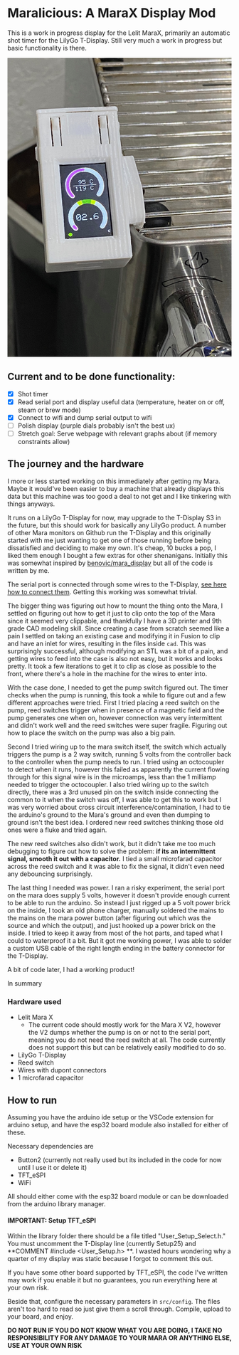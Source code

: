 # Maralicious: A MaraX Display Mod

This is a work in progress display for the Lelit MaraX, primarily an automatic shot timer for the LilyGo T-Display. Still very much a work in progress but basic functionality is there.

![Image of maralicious running on a T-Display](aux/maralicious.jpg)

## Current and to be done functionality:

- [x] Shot timer
- [x] Read serial port and display useful data (temperature, heater on or off, steam or brew mode)
- [x] Connect to wifi and dump serial output to wifi
- [ ] Polish display (purple dials probably isn't the best ux)
- [ ] Stretch goal: Serve webpage with relevant graphs about (if memory constraints allow)

## The journey and the hardware

I more or less started working on this immediately after getting my Mara. Maybe it would've been easier to buy a machine that already displays this data but this machine was too good a deal to not get and I like tinkering with things anyways.

It runs on a LilyGo T-Display for now, may upgrade to the T-Display S3 in the future, but this should work for basically any LilyGo product. A number of other Mara monitors on Github run the T-Display and this originally started with me just wanting to get one of those running before being dissatisfied and deciding to make my own. It's cheap, 10 bucks a pop, I liked them enough I bought a few extras for other shenanigans. Initially this was somewhat inspired by [benovic/mara_display](https://github.com/benovic/marax_display) but all of the code is written by me. 

The serial port is connected through some wires to the T-Display, [see here how to connect them](https://www.reddit.com/r/espresso/comments/hft5zv/data_visualisation_lelit_marax_mod/). Getting this working was somewhat trivial.

The bigger thing was figuring out how to mount the thing onto the Mara, I settled on figuring out how to get it just to clip onto the top of the Mara since it seemed very clippable, and thankfully I have a 3D printer and 9th grade CAD modeling skill. Since creating a case from scratch seemed like a pain I settled on taking an existing case and modifying it in Fusion to clip and have an inlet for wires, resulting in the files inside ```cad```. This was surprisingly successful, although modifying an STL was a bit of a pain, and getting wires to feed into the case is also not easy, but it works and looks pretty. It took a few iterations to get it to clip as close as possible to the front, where there's a hole in the machine for the wires to enter into.


With the case done, I needed to get the pump switch figured out. The timer checks when the pump is running, this took a while to figure out and a few different approaches were tried. First I tried placing a reed switch on the pump, reed switches trigger when in presence of a magnetic field and the pump generates one when on, however connection was very intermittent and didn't work well and the reed switches were super fragile. Figuring out how to place the switch on the pump was also a big pain. 

Second I tried wiring up to the mara switch itself, the switch which actually triggers the pump is a 2 way switch, running 5 volts from the controller back to the controller when the pump needs to run. I tried using an octocoupler to detect when it runs, however this failed as apparently the current flowing through for this signal wire is in the microamps, less than the 1 milliamp needed to trigger the octocoupler. I also tried wiring up to the switch directly, there was a 3rd unused pin on the switch inside connecting the common to it when the switch was off, I was able to get this to work but I was very worried about cross circuit interference/contamination, I had to tie the arduino's ground to the Mara's ground and even then dumping to ground isn't the best idea. I ordered new reed switches thinking those old ones were a fluke and tried again.


The new reed switches also didn't work, but it didn't take me too much debugging to figure out how to solve the problem: **if its an intermittent signal, smooth it out with a capacitor.** I tied a small microfarad capacitor across the reed switch and it was able to fix the signal, it didn't even need any debouncing surprisingly. 

The last thing I needed was power. I ran a risky experiment, the serial port on the mara does supply 5 volts, however it doesn't provide enough current to be able to run the arduino. So instead I just rigged up a 5 volt power brick on the inside, I took an old phone charger, manually soldered the mains to the mains on the mara power button (after figuring out which was the source and which the output), and just hooked up a power brick on the inside. I tried to keep it away from most of the hot parts, and taped what I could to waterproof it a bit. But it got me working power, I was able to solder a custom USB cable of the right length ending in the battery connector for the T-Display.

A bit of code later, I had a working product!

In summary

### Hardware used

* Lelit Mara X 
  * The current code should mostly work for the Mara X V2, however the V2 dumps whether the pump is on or not to the serial port, meaning you do not need the reed switch at all. The code currently does not support this but can be relatively easily modified to do so. 
* LilyGo T-Display
* Reed switch
* Wires with dupont connectors
* 1 microfarad capacitor


## How to run

Assuming you have the arduino ide setup or the VSCode extension for arduino setup, and have the esp32 board module also installed for either of these.

Necessary dependencies are

* Button2 (currently not really used but its included in the code for now until I use it or delete it)
* TFT_eSPI
* WiFi

All should either come with the esp32 board module or can be downloaded from the arduino library manager.


#### IMPORTANT: Setup TFT_eSPI

Within the library folder there should be a file titled "User_Setup_Select.h." You must uncomment the T-Display line (currently Setup25) and **COMMENT #include <User_Setup.h> **. I wasted hours wondering why a quarter of my display was static because I forgot to comment this out. 

If you have some other board supported by TFT_eSPI, the code I've written may work if you enable it but no guarantees, you run everything here at your own risk. 

Beside that, configure the necessary parameters in ```src/config```. The files aren't too hard to read so just give them a scroll through. Compile, upload to your board, and enjoy.


**DO NOT RUN IF YOU DO NOT KNOW WHAT YOU ARE DOING, I TAKE NO RESPONSIBILITY FOR ANY DAMAGE TO YOUR MARA OR ANYTHING ELSE, USE AT YOUR OWN RISK**
